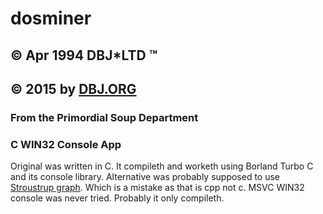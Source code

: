 # dosminer

## &copy; Apr 1994 DBJ*LTD &trade;

## &copy; 2015 by [DBJ.ORG](https://dbj.org)

### From the Primordial Soup Department

### C WIN32 Console App

Original was written in C. It compileth and worketh using Borland Turbo C and its console library. Alternative was probably supposed to use [Stroustrup graph](http://www.stroustrup.com/Programming/Graphics/). Which is a mistake as that is cpp not c. MSVC WIN32 console was never tried. Probably it only compileth.

